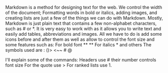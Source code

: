 <p> Markdown is a method for designing text for the web. We control the width of the document; Formatting words in bold or italics, adding images, and creating lists are just a few of the things we can do with Markdown. Mostly, Markdown is just plain text that contains a few non-alphabet characters, such as # or *.
It is very easy to work with as it allows you to write text and easily add tables, abbreviations and images. All we have to do is add some icons before and after them as well as allow to control the font size and some features such as:
For bold font ** **
For italics * and others
The symbols used are
: ()> <~~ # @
          
          
 I'll explain some of the commands:
Headers use # their number controls font size
For the quote  use >
For ranked lists use 1.
 

